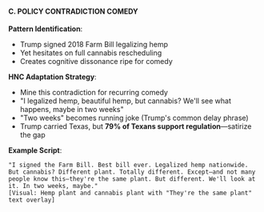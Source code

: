 #### **C. POLICY CONTRADICTION COMEDY**

**Pattern Identification**:

- Trump signed 2018 Farm Bill legalizing hemp
- Yet hesitates on full cannabis rescheduling
- Creates cognitive dissonance ripe for comedy

**HNC Adaptation Strategy**:

- Mine this contradiction for recurring comedy
- "I legalized hemp, beautiful hemp, but cannabis? We'll see what happens, maybe in two weeks"
- "Two weeks" becomes running joke (Trump's common delay phrase)
- Trump carried Texas, but **79% of Texans support regulation**—satirize the gap

**Example Script**:

```
"I signed the Farm Bill. Best bill ever. Legalized hemp nationwide. But cannabis? Different plant. Totally different. Except—and not many people know this—they're the same plant. But different. We'll look at it. In two weeks, maybe."
[Visual: Hemp plant and cannabis plant with "They're the same plant" text overlay]
```
